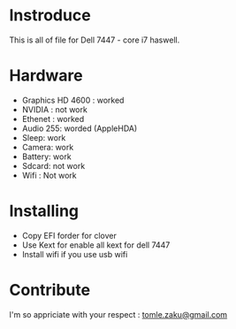# Instroduce
This is all of file for Dell 7447 - core i7 haswell.
# Hardware

- Graphics HD 4600 : worked
- NVIDIA : not work
- Ethenet : worked
- Audio 255: worded (AppleHDA)
- Sleep: work
- Camera: work
- Battery: work
- Sdcard: not work
- Wifi : Not work

# Installing 
 
- Copy EFI forder for clover
- Use Kext for enable all kext for dell 7447
- Install wifi if you use usb wifi

# Contribute

I'm so appriciate with your respect : tomle.zaku@gmail.com


